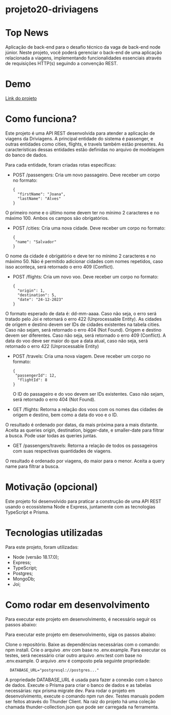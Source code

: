 # projeto20-driviagens
# Top News
Aplicação de back-end para o desafio técnico da vaga de back-end node júnior. Neste projeto, você poderá gerenciar o back-end de uma aplicação relacionada a viagens, implementando funcionalidades essenciais através de requisições HTTP(s) seguindo a convenção REST.

# Demo
[Link do projeto]()

# Como funciona?
Este projeto é uma API REST desenvolvida para atender a aplicação de viagens da Driviagens. A principal entidade do sistema é passenger, e outras entidades como cities, flights, e travels também estão presentes. As características dessas entidades estão definidas no arquivo de modelagem do banco de dados.

Para cada entidade, foram criadas rotas específicas:

- POST /passengers: Cria um novo passageiro. Deve receber um corpo no formato:
  ```
  {
    "firstName": "Joana",
    "lastName": "Alves"
  }
  ```
O primeiro nome e o último nome devem ter no mínimo 2 caracteres e no máximo 100.
Ambos os campos são obrigatórios.

- POST /cities: Cria uma nova cidade. Deve receber um corpo no formato:
   ```
  {
    "name": "Salvador"
  }
  ```
O nome da cidade é obrigatório e deve ter no mínimo 2 caracteres e no máximo 50.
Não é permitido adicionar cidades com nomes repetidos, caso isso aconteça, será retornado o erro 409 (Conflict).

- POST /flights: Cria um novo voo. Deve receber um corpo no formato:
  ```
  {
    "origin": 1,
    "destination": 5,
    "date": "24-12-2023"
  }
  ```

O formato esperado de data é: dd-mm-aaaa. Caso não seja, o erro será tratado pelo Joi e retornará o erro 422 (Unprocessable Entity).
As cidades de origem e destino devem ser IDs de cidades existentes na tabela cities. Caso não sejam, será retornado o erro 404 (Not Found).
Origem e destino devem ser diferentes. Caso não seja, será retornado o erro 409 (Conflict).
A data do voo deve ser maior do que a data atual, caso não seja, será retornado o erro 422 (Unprocessable Entity)

- POST /travels: Cria uma nova viagem. Deve receber um corpo no formato:
  ```
  {
   "passengerId": 12,
    "flightId": 8
  }
  ```
  O ID do passageiro e do voo devem ser IDs existentes. Caso não sejam, será retornado o erro 404 (Not Found).
  
- GET /flights: Retorna a relação dos voos com os nomes das cidades de origem e destino, bem como a data do voo e o ID.

O resultado é ordenado por datas, da mais próxima para a mais distante.
Aceita as queries origin, destination, bigger-date, e smaller-date para filtrar a busca. Pode usar todas as queries juntas.

- GET /passengers/travels: Retorna a relação de todos os passageiros com suas respectivas quantidades de viagens.

O resultado é ordenado por viagens, do maior para o menor.
Aceita a query name para filtrar a busca.


# Motivação (opcional)
Este projeto foi desenvolvido para praticar a construção de uma API REST usando o ecossistema Node e Express, juntamente com as tecnologias TypeScript e Prisma.

# Tecnologias utilizadas
Para este projeto, foram utilizadas:

- Node (versão 18.17.0);
- Express;
- TypeScript;
- Postgres;
- MongoDb;
- Joi;

# Como rodar em desenvolvimento
Para executar este projeto em desenvolvimento, é necessário seguir os passos abaixo:

Para executar este projeto em desenvolvimento, siga os passos abaixo:

Clone o repositório.
Baixe as dependências necessárias com o comando: npm install.
Crie o arquivo .env com base no .env.example.
Para executar os testes, será necessário criar outro arquivo .env.test com base no .env.example.
O arquivo .env é composto pela seguinte propriedade:
```
  DATABASE_URL="postgresql://postgres..."
```
A propriedade DATABASE_URL é usada para fazer a conexão com o banco de dados.
Execute o Prisma para criar o banco de dados e as tabelas necessárias: npx prisma migrate dev.
Para rodar o projeto em desenvolvimento, execute o comando npm run dev.
Testes manuais podem ser feitos através do Thunder Client. Na raiz do projeto há uma coleção chamada thunder-collection.json que pode ser carregada na ferramenta.
